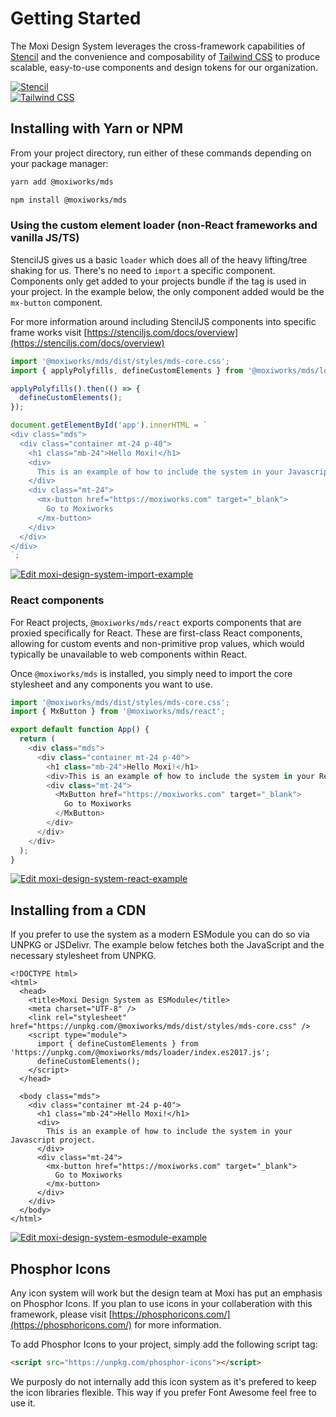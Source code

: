 # Getting Started

The Moxi Design System leverages the cross-framework capabilities of [Stencil](https://stenciljs.com/) and the convenience and composability of [Tailwind CSS](https://tailwindcss.com/)
to produce scalable, easy-to-use components and design tokens for our organization.

<section class="mds">
  <div class="flex h-128 overflow-hidden mb-40">
    <a class="flex items-center w-1/2 bg-white" href="https://stenciljs.com/" target="_blank">
      <img src="~@source/assets/stencil.png" class="object-contain" alt="Stencil">
    </a>
    <div class="w-20"></div>
    <a class="flex items-center w-1/2 bg-white" href="https://tailwindcss.com/" target="_blank">
      <img src="~@source/assets/tailwind.png" class="object-contain" alt="Tailwind CSS">
    </a>
  </div>
</section>

## Installing with Yarn or NPM

From your project directory, run either of these commands depending on your package manager:

```bash
yarn add @moxiworks/mds
```

```bash
npm install @moxiworks/mds
```

### Using the custom element loader (non-React frameworks and vanilla JS/TS)

StencilJS gives us a basic `loader` which does all of the heavy lifting/tree shaking for us. There's no need to `import` a specific component. Components only get added to your projects bundle if the tag is used in your project. In the example below, the only component added would be the `mx-button` component.

For more information around including StencilJS components into specific frame works visit [https://stenciljs.com/docs/overview](https://stenciljs.com/docs/overview)

```js
import '@moxiworks/mds/dist/styles/mds-core.css';
import { applyPolyfills, defineCustomElements } from '@moxiworks/mds/loader';

applyPolyfills().then(() => {
  defineCustomElements();
});

document.getElementById('app').innerHTML = `
<div class="mds">
  <div class="container mt-24 p-40">
    <h1 class="mb-24">Hello Moxi!</h1>
    <div>
      This is an example of how to include the system in your Javascript project.
    </div>
    <div class="mt-24">
      <mx-button href="https://moxiworks.com" target="_blank">
        Go to Moxiworks
      </mx-button>
    </div>
  </div>
</div>
`;
```

[![Edit moxi-design-system-import-example](https://codesandbox.io/static/img/play-codesandbox.svg)](https://codesandbox.io/s/moxi-design-system-import-example-1ppbe?autoresize=1&fontsize=12&hidenavigation=1&theme=dark)

### React components

For React projects, `@moxiworks/mds/react` exports components that are proxied specifically for React.
These are first-class React components, allowing for custom events and non-primitive prop values, which
would typically be unavailable to web components within React.

Once `@moxiworks/mds` is installed, you simply need to import the core stylesheet and any components
you want to use.

```js
import '@moxiworks/mds/dist/styles/mds-core.css';
import { MxButton } from '@moxiworks/mds/react';

export default function App() {
  return (
    <div class="mds">
      <div class="container mt-24 p-40">
        <h1 class="mb-24">Hello Moxi!</h1>
        <div>This is an example of how to include the system in your React project.</div>
        <div class="mt-24">
          <MxButton href="https://moxiworks.com" target="_blank">
            Go to Moxiworks
          </MxButton>
        </div>
      </div>
    </div>
  );
}
```

[![Edit moxi-design-system-react-example](https://codesandbox.io/static/img/play-codesandbox.svg)](https://codesandbox.io/s/moxi-design-system-react-example-uzpn6v?file=/src/App.js&autoresize=1&fontsize=12&hidenavigation=1&theme=dark)

## Installing from a CDN

If you prefer to use the system as a modern ESModule you can do so via UNPKG or JSDelivr.
The example below fetches both the JavaScript and the necessary stylesheet from UNPKG.

```html{6-10}
<!DOCTYPE html>
<html>
  <head>
    <title>Moxi Design System as ESModule</title>
    <meta charset="UTF-8" />
    <link rel="stylesheet" href="https://unpkg.com/@moxiworks/mds/dist/styles/mds-core.css" />
    <script type="module">
      import { defineCustomElements } from 'https://unpkg.com/@moxiworks/mds/loader/index.es2017.js';
      defineCustomElements();
    </script>
  </head>

  <body class="mds">
    <div class="container mt-24 p-40">
      <h1 class="mb-24">Hello Moxi!</h1>
      <div>
        This is an example of how to include the system in your Javascript project.
      </div>
      <div class="mt-24">
        <mx-button href="https://moxiworks.com" target="_blank">
          Go to Moxiworks
        </mx-button>
      </div>
    </div>
  </body>
</html>
```

[![Edit moxi-design-system-esmodule-example](https://codesandbox.io/static/img/play-codesandbox.svg)](https://codesandbox.io/s/agitated-cannon-tw60n?fontsize=14&hidenavigation=1&theme=dark)

## Phosphor Icons

Any icon system will work but the design team at Moxi has put an emphasis on Phosphor Icons. If you plan to use icons in your collaberation with this framework, please visit [https://phosphoricons.com/](https://phosphoricons.com/) for more information.

To add Phosphor Icons to your project, simply add the following script tag:

```html
<script src="https://unpkg.com/phosphor-icons"></script>
```

We purposly do not internally add this icon system as it's prefered to keep the icon libraries flexible. This way if you prefer Font Awesome feel free to use it.
